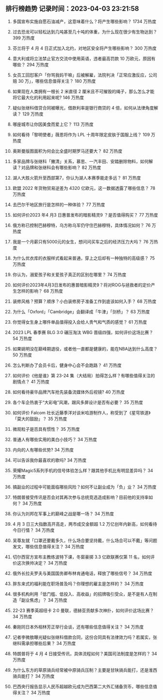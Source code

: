 
## 排行榜趋势 记录时间：2023-04-03 23:21:58
  
  1. 多国宣布实施自愿石油减产，这意味着什么？将产生哪些影响？ 1734 万热度
    
  2. 过去恐龙可以轻松达到几吨甚至几十吨的体重，为什么现在很少有生物达到？ 399 万热度
    
  3. 芬兰将于 4 月 4 日正式加入北约，对地区安全将产生哪些影响？ 300 万热度
    
  4. 意大利或将立法禁止官方交流中使用英语，违者最高罚款 10 万欧元，原因有哪些？ 294 万热度
    
  5. 女员工回怼客户「你骂我妈干嘛」后被解雇，法院判决「正常应激反应，公司赔 30 万」，哪些信息值得关注？ 180 万热度
    
  6. 如果现在人类拥有一根长 2 米直径 2 厘米且不可摧毁的绳子，那么怎么才能将它最大化的利用起来呢? 146 万热度
    
  7. 疑似张继科借贷合同被曝光，借款利率是银行商贷的 4 倍，如何从法律角度解读？ 129 万热度
    
  8. 哪座城市让你因美食而爱上它？ 113 万热度
    
  9. 如何看待「黎明使者」薇恩将作为 LPL 十周年限定皮肤于国服上线？ 109 万热度
    
  10. 奥斯曼版图面积为何会比全盛时期罗马还要大？ 82 万热度
    
  11. 多家品牌与张继科「撇清」关系，慕思、一汽丰田、安踏删除物料，如何解读？对品牌和张继科会有哪些影响？ 82 万热度
    
  12. 湖人大胜火箭升至西部第7，你认为湖人本赛季能走多远？ 81 万热度
    
  13. 欧盟 2022 年货物贸易逆差为 4320 亿欧元，这一数据透露了哪些信息？ 78 万热度
    
  14. 去巴尔干地区旅行是怎样的一种体验？ 77 万热度
    
  15. 如何评价2023 年4 月3 日惠普发布的暗影精灵9 ？是否值得购买？ 77 万热度
    
  16. 俄方称已控制巴赫穆特，乌方称乌军仍守住巴赫穆特，具体情况如何？ 76 万热度
    
  17. 我是一个月薪只有5000元的女生，想问问买车之后的经济压力大吗？ 76 万热度
    
  18. 为什么优衣库的衣服样式看起来普通，穿上之后却有一种独特的高级感？ 75 万热度
    
  19. 你认为，溺爱孩子和关爱孩子真正的区别在哪里？ 74 万热度
    
  20. 如何评价2023年4月3日发布的惠普暗影精灵9？将对ROG与拯救者的定价产生怎样的影响？ 68 万热度
    
  21. 装修风格？预算？顺序？小白装修房子准备工作到底该如何入手？ 68 万热度
    
  22. 为什么「Oxford」「Cambridge」会翻译成「牛津」「剑桥」？ 63 万热度
    
  23. 你觉得女生身上哪件单品值得投入会给人贵气和气质的感觉？ 61 万热度
    
  24. 2023 LPL 春季赛 BLG 3:0 碾压淘汰 WBG 晋级四强，如何评价这场比赛？ 54 万热度
    
  25. 如果姚明没在巅峰期退役，或者他一直都是健康的，能在NBA达到什么高度？ 50 万热度
    
  26. 怎么判断办了会员卡后，健身中心会不会跑路？ 41 万热度
    
  27. 如何评价《他是谁》第 23-24 集（大结局）拍得怎么样？有哪些值得关注的剧情点？ 41 万热度
    
  28. 如何看待豪华品牌汽车抢先装备流媒体外后视镜? 40 万热度
    
  29. 各个车企热衷于“大彩电”风潮，跟风多屏设计是否有必要？ 35 万热度
    
  30. 如何评价 Falcom 社长近藤季洋对谈米哈游制作人，称受到了《星穹铁道》「莫大的鼓励」？ 35 万热度
    
  31. 微观粒子是否具有惯性？ 35 万热度
    
  32. 普通人有哪些实用的美白小技巧？ 34 万热度
    
  33. 内向的人有哪些优势? 34 万热度
    
  34. 可以告诉我你最喜欢的歌吗? 34 万热度
    
  35. 荣耀Magic5系列手机的信号体验怎么样？跟其他手机比有明显差异吗？ 34 万热度
    
  36. 搞副业的过程中可能面临哪些风险？如何不让副业成为「负」业？ 34 万热度
    
  37. 特朗普接受传讯是否会对其再次参与总统竞选造成影响？目前他的支持率如何？ 34 万热度
    
  38. 你认为刘邦在军事上的巅峰之战是哪一场？ 34 万热度
    
  39. 4 月 3 日三大指数高开高走，两市成交金额超 1.2 万亿创年内新高，如何看待今日行情？ 34 万热度
    
  40. 吴尊友就「口罩还要戴多久，什么场合要坚持戴，什么场合可以不戴」等问题发文，哪些信息值得关注？ 34 万热度
    
  41. 切尔西官方宣布主教练波特下课，冬窗豪掷 3.3 亿欧联赛仅第 11 名，如何评价这次换帅决定？ 34 万热度
    
  42. 俄外长拉夫罗夫与美国国务卿布林肯通电话，释放了哪些信号？ 34 万热度
    
  43. 胖东来式的福利能在职场普及吗？你理想的雇主是怎样的？ 34 万热度
    
  44. 很多机构利用「低门槛、低投入、高收益」的招牌吸引受众，是不是有人在制造「副业焦虑」？ 34 万热度
    
  45. 22-23 赛季英超纽卡 2:0 曼联，德赫亚贡献多次神扑，如何评价这场比赛？ 34 万热度
    
  46. 秦刚同日本外相林芳正举行会谈，还有哪些信息值得关注？ 34 万热度
    
  47. 记者李微敖曝光疑似张继科借款合同，这份合同具有法律效力吗？若属实，张继科需承担哪些后果？ 34 万热度
    
  48. 特朗普将于 4 月 4 日接受传讯，具体流程如何？美国司法制度是怎样的？ 34 万热度
    
  49. 为什么东方的草原骑兵经常被中原骑兵压制？主要是甘陕骑兵能打，还是淮西骑兵能打？ 34 万热度
    
  50. 巴西央行报告显示人民币超越欧元成为巴西第二大外汇储备货币，哪些信息值得关注？ 34 万热度
    